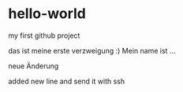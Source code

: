 # hello-world
my first github project

das ist meine erste verzweigung :)
Mein name ist ...

neue Änderung

added new line and send it with ssh
